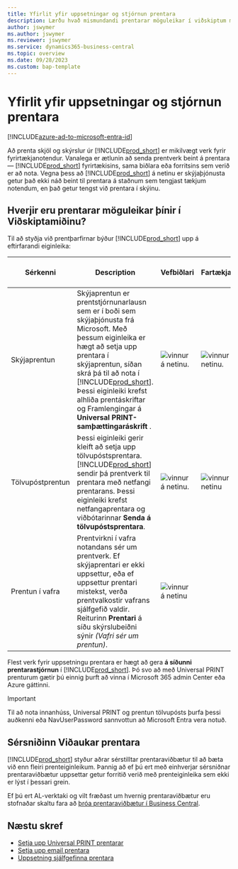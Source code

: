 ```yaml
---
title: Yfirlit yfir uppsetningar og stjórnun prentara
description: Lærðu hvað mismundandi prentarar möguleikar í viðskiptum miðsvæðis
author: jswymer
ms.author: jswymer
ms.reviewer: jswymer
ms.service: dynamics365-business-central
ms.topic: overview
ms.date: 09/28/2023
ms.custom: bap-template
---
```


# <a name="printer-setup-and-management-overview"></a>Yfirlit yfir uppsetningar og stjórnun prentara

[!INCLUDE[azure-ad-to-microsoft-entra-id](~/../shared-content/shared/azure-ad-to-microsoft-entra-id.md)]

Að prenta skjöl og skýrslur úr [!INCLUDE[prod_short](includes/prod_short.md)] er mikilvægt verk fyrir fyrirtækjanotendur. Vanalega er ætlunin að senda prentverk beint á prentara &mdash; [!INCLUDE[prod_short](includes/prod_short.md)]  fyrirtækisins, sama biðlara eða forritsins sem verið er að nota. Vegna þess að [!INCLUDE[prod_short](includes/prod_short.md)] á netinu er skýjaþjónusta getur það ekki náð beint til prentara á staðnum sem tengjast tækjum notendum, en það getur tengst við prentara í skýinu.

## <a name="what-are-your-printer-possibilities-in-business-central"></a>Hverjir eru prentarar möguleikar þínir í Viðskiptamiðinu?

Til að styðja við prentþarfirnar býður [!INCLUDE[prod_short](includes/prod_short.md)] upp á eftirfarandi eiginleika:

|Sérkenni|Description|Vefbiðlari| Fartækjaforrit|Forrit fyrir Teams|
|-------|-----------|----------|-----------|--------------|
|Skýjaprentun|Skýjaprentun er prentstjórnunarlausn sem er í boði sem skýjaþjónusta frá Microsoft. Með þessum eiginleika er hægt að setja upp prentara í skýjaprentun, síðan skrá þá til að nota í [!INCLUDE[prod_short](includes/prod_short.md)]. Þessi eiginleiki krefst alhliða prentáskriftar og Framlengingar á  **Universal PRINT-samþættingaráskrift** .|![vinnur á netinu.](media/check.png)|![vinnur á netinu.](media/check.png)|![vinnur á netinu](media/check.png)|
|Tölvupóstprentun|Þessi eiginleiki gerir kleift að setja upp tölvupóstsprentara. [!INCLUDE[prod_short](includes/prod_short.md)] sendir þá prentverk til prentara með netfangi prentarans. Þessi eiginleiki krefst netfangaprentara og viðbótarinnar **Senda á tölvupóstsprentara**.|![vinnur á netinu.](media/check.png)|![vinnur á netinu](media/check.png)|![vinnur á netinu](media/check.png)|
|Prentun í vafra|Prentvirkni í vafra notandans sér um prentverk. Ef skýjaprentari er ekki uppsettur, eða ef uppsettur prentari mistekst, verða prentvalkostir vafrans sjálfgefið valdir. Reiturinn **Prentari** á síðu skýrslubeiðni sýnir *(Vafri sér um prentun)*.|![vinnur á netinu](media/check.png)|||

Flest verk fyrir uppsetningu prentara er hægt að gera  **á síðunni prentarastjórnun**  í [!INCLUDE[prod_short](includes/prod_short.md)]. Þó svo að með Universal PRINT prenturum gætir þú einnig þurft að vinna í  Microsoft 365  admin Center eða Azure gáttinni.

> [!IMPORTANT]
> Til að nota innanhúss, Universal PRINT og prentun tölvupósts þurfa þessi auðkenni eða NavUserPassword sannvottun að  Microsoft Entra  vera notuð.

## <a name="custom-printer-extensions"></a>Sérsniðinn Viðaukar prentara

[!INCLUDE[prod_short](includes/prod_short.md)] styður aðrar sérstilltar prentaraviðbætur til að bæta við enn fleiri prenteiginleikum. Þannig að ef þú ert með einhverjar sérsniðnar prentaraviðbætur uppsettar getur forritið verið með prenteiginleika sem ekki er lýst í þessari grein.

Ef þú ert AL-verktaki og vilt fræðast um hvernig prentaraviðbætur eru stofnaðar skaltu fara að  [þróa prentaraviðbætur í Business Central](/dynamics365/business-central/dev-itpro/developer/devenv-reports-printing).

## <a name="next-steps"></a>Næstu skref

- [Setja upp Universal PRINT prentarar](admin-printer-setup-universal-print.md)  
- [Setja upp email prentara](admin-printer-setup-email.md)  
- [Uppsetning sjálfgefinna prentara](ui-specify-printer-selection-reports.md)
